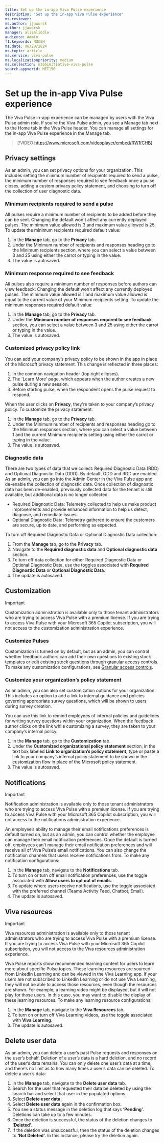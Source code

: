 ```yaml
---
title: Set up the in-app Viva Pulse experience
description: "Set up the in-app Viva Pulse experience"
ms.reviewer: 
ms.author: jjaworsk
author: jjaworsk
manager: alisaliddle
audience: Admin
f1.keywords: NOCSH
ms.date: 06/20/2024
ms.topic: article
ms.service: viva-pulse
ms.localizationpriority: medium
ms.collection: m365initiative-viva-pulse  
search.appverid: MET150
---
```


# Set up the in-app Viva Pulse experience

The Viva Pulse in-app experience can be managed by users with the Viva Pulse admin role. If you're the Viva Pulse admin, you see a Manage tab next to the Home tab in the Viva Pulse header. You can manage all settings for the in-app Viva Pulse experience in the Manage tab. <br>

> [!VIDEO https://www.microsoft.com/videoplayer/embed/RW1fCHB]

## Privacy settings

As an admin, you can set privacy options for your organization. This includes setting the minimum number of recipients required to send a pulse, the minimum number of responses required to see feedback once a pulse closes, adding a custom privacy policy statement, and choosing to turn off the collection of user diagnostic data.

### Minimum recipients required to send a pulse

All pulses require a minimum number of recipients to be added before they can be sent. Changing the default won't affect any currently deployed pulses. The minimum value allowed is 3 and maximum value allowed is 25. To update the minimum recipients required default value:

1. In the **Manage** tab, go to the **Privacy** tab.
2. Under the Minimum number of recipients and responses heading go to the Minimum recipients section, where you can select a value between 3 and 25 using either the carrot or typing in the value.
3. The value is autosaved.

### Minimum response required to see feedback

All pulses also require a minimum number of responses before authors can view feedback. Changing the default won't affect any currently deployed pulses. The minimum value allowed is 1 and maximum value allowed is equal to the current value of your Minimum recipients setting. To update the minimum responses required default value:

1. In the **Manage** tab, go to the **Privacy** tab.
2. Under the **Minimum number of responses required to see feedback** section,  you can select a value between 3 and 25 using either the carrot or typing in the value.
3. The value is autosaved.

### Customized privacy policy link

You can add your company’s privacy policy to be shown in the app in place of the Microsoft privacy statement. This change is reflected in three places: 

1. In the common navigation header (top right ellipses).
2. The 'Learn More' page, which appears when the author creates a new pulse during a new session.
3. Before starting pulse, when the respondent opens the pulse request to respond.

When the user clicks on **Privacy**, they're taken to your company’s privacy policy. To customize the privacy statement:

1. In the **Manage** tab, go to the **Privacy** tab.
2. Under the Minimum number of recipients and responses heading go to the Minimum responses section, where you can select a value between 1 and the current Minimum recipients setting using either the carrot or typing in the value.
3. The value is autosaved.

### Diagnostic data

There are two types of data that we collect: Required Diagnostic Data (RDD) and Optional Diagnostic Data (ODD). By default, ODD and RDD are enabled. As an admin, you can go into the Admin Center in the Viva Pulse app and de-enable the collection of diagnostic data. Once collection of diagnostic data has been de-enabled, previously collected data for the tenant is still available, but additional data is no longer collected.

* Required Diagnostic Data: Telemetry collected to help us make product improvements and provide enhanced information to help us detect, diagnose, and remediate issues.
* Optional Diagnostic Data: Telemetry gathered to ensure the customers are secure, up to date, and performing as expected.

To turn off Required Diagnostic Data or Optional Diagnostic Data collection:

1. From the **Manage** tab, go to the **Privacy** tab.
2. Navigate to the **Required diagnostic data** and **Optional diagnostic data** section.
3. To turn off data collection for either Required Diagnostic Data or Optional Diagnostic Data, use the toggles associated with **Required Diagnostic Data** or **Optional Diagnostic Data**.
4. The update is autosaved.

## Customization

> [!IMPORTANT]
> Customization administration is available only to those tenant administrators who are trying to access Viva Pulse with a premium license. If you are trying to access Viva Pulse with your Microsoft 365 Copilot subscription, you will not access to the customization administration experience. 


### Customize Pulses

Customization is turned on by default, but as an admin, you can control whether feedback authors can add their own questions to existing stock templates or edit existing stock questions through granular access controls. To make any customization configurations, see [Granular access controls](./granular-access-controls.md).

### Customize your organization’s policy statement

As an admin, you can also set customization options for your organization. This includes an option to add a link to internal guidance and policies governing appropriate survey questions, which will be shown to users during survey creation.

You can use this link to remind employees of internal policies and guidelines for writing survey questions within your organization. When the feedback author clicks on the link while customizing a survey, they are taken to your company’s internal policy.

1. In the **Manage** tab, go to the **Customization** tab.
2. Under the **Customized organizational policy statement** section, in the text box labeled **Link to organization’s policy statement**, type or paste a link to your company’s internal policy statement to be shown in the customization flow in place of the Microsoft policy statement.
3. The value is autosaved.

## Notifications

> [!IMPORTANT]
> Notification administration is available only to those tenant administrators who are trying to access Viva Pulse with a premium license. If you are trying to access Viva Pulse with your Microsoft 365 Copilot subscription, you will not access to the notifications administration experience. 

An employee’s ability to manage their email notifications preferences is default turned on, but as an admin, you can control whether the employee can manage their email notification preferences. Once the default is turned off, employees can't manage their email notification preferences and will receive all of Viva Pulse’s email notifications. You can also change the notification channels that users receive notifications from. To make any notification configurations:

1. In the **Manage** tab, navigate to the **Notifications** tab.
3. To turn on or turn off email notification preferences, use the toggle associated with **Allow users to opt out of emails**.
4. To update where users receive notifications, use the toggle associated with the preferred channel (Teams Activity Feed, Chatbot, Email).
5. The update is autosaved.

## Viva resources

> [!IMPORTANT]
> Viva resources administration is available only to those tenant administrators who are trying to access Viva Pulse with a premium license. If you are trying to access Viva Pulse with your Microsoft 365 Copilot subscription, you will not access to the Viva resources administration experience. 

Viva Pulse reports show recommended learning content for users to learn more about specific Pulse topics. These learning resources are sourced from LinkedIn Learning and can be viewed in the Viva Learning app. If your users are not subscribed to LinkedIn Learning or do not use Viva Learning, they will not be able to access those resources, even though the resources are shown. For example, a learning video might be displayed, but it will not play for those users. In this case, you may want to disable the display of these learning resources. To make any learning resource configurations:

1. In the **Manage** tab, navigate to the **Viva Resources** tab.
2. To turn on or turn off Viva Learning videos, use the toggle associated with **Viva Learning**.
3. The update is autosaved.

## Delete user data

As an admin, you can delete a user’s past Pulse requests and responses on the user’s behalf. Deletion of a user’s data is a hard deletion, and no record of the user’s data remains. You can only delete one user’s data at a time, and there's no limit as to how many times a user’s data can be deleted. To delete a user’s data:

1. In the **Manage** tab, navigate to the **Delete user data** tab.
2. Search for the user that requested their data be deleted by using the search bar and select that user in the populated options.
3. Select **Delete user data**.
4. Select **Delete user data** again in the confirmation box.
5. You see a status message in the deletion log that says **‘Pending’**. Deletions can take up to a few minutes.
6. Once the deletion is successful, the status of the deletion changes to **‘Deleted’**.
7. If the deletion was unsuccessful, then the status of the deletion changes to **‘Not Deleted’**. In this instance, please try the deletion again.

